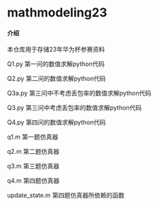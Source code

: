 # mathmodeling23

#### 介绍
本仓库用于存储23年华为杯参赛资料

Q1.py   第一问的数值求解python代码 

Q2.py   第二问的数值求解python代码 

Q3a.py   第三问中不考虑丢包率的数值求解python代码 

Q3.py   第三问中考虑丢包率的数值求解python代码 

Q4.py   第四问的数值求解python代码 

q1.m      第一题仿真器

q2.m      第二题仿真器

q3.m      第三题仿真器

q4.m      第四题仿真器

update_state.m    第四题仿真器所依赖的函数